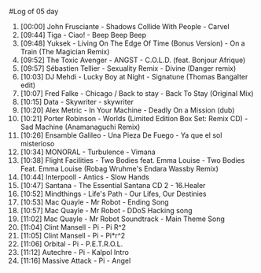 #Log of 05 day

1. [00:00] John Frusciante - Shadows Collide With People - Carvel
1. [09:44] Tiga - Ciao! - Beep Beep Beep
1. [09:48] Yuksek - Living On The Edge Of Time (Bonus Version) - On a Train (The Magician Remix)
1. [09:52] The Toxic Avenger - ANGST - C.O.L.D. (feat. Bonjour Afrique)
1. [09:57] Sébastien Tellier - Sexuality Remix - Divine (Danger remix)
1. [10:03] DJ Mehdi - Lucky Boy at Night - Signatune (Thomas Bangalter edit)
1. [10:07] Fred Falke - Chicago / Back to stay - Back To Stay (Original Mix)
1. [10:15] Data - Skywriter - skywriter
1. [10:20] Alex Metric - In Your Machine - Deadly On a Mission (dub)
1. [10:21] Porter Robinson - Worlds (Limited Edition Box Set: Remix CD) - Sad Machine (Anamanaguchi Remix)
1. [10:26] Ensamble Galileo - Una Pieza De Fuego - Ya que el sol misterioso
1. [10:34] MONORAL - Turbulence - Vimana
1. [10:38] Flight Facilities - Two Bodies feat. Emma Louise - Two Bodies Feat. Emma Louise (Robag Wruhme's Endara Wassby Remix)
1. [10:44] Interpooll - Antics - Slow Hands
1. [10:47] Santana - The Essential Santana CD 2 - 16.Healer
1. [10:52] Mindthings - Life's Path - Our Lifes, Our Destinies
1. [10:53] Mac Quayle - Mr Robot - Ending Song
1. [10:57] Mac Quayle - Mr Robot - DDoS Hacking song
1. [11:02] Mac Quayle - Mr Robot Soundtrack - Main Theme Song
1. [11:04] Clint Mansell - Pi - Pi R^2
1. [11:05] Clint Mansell - Pi - Pi*r^2
1. [11:06] Orbital - Pi - P.E.T.R.O.L.
1. [11:12] Autechre - Pi - Kalpol Intro
1. [11:16] Massive Attack - Pi - Angel
